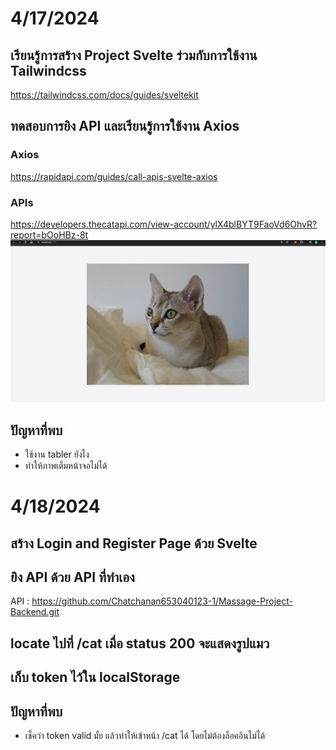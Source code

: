 # 4/17/2024

## เรียนรู้การสร้าง Project Svelte ร่วมกับการใช้งาน Tailwindcss
https://tailwindcss.com/docs/guides/sveltekit
## ทดสอบการยิง API และเรียนรู้การใช้งาน Axios
### Axios
https://rapidapi.com/guides/call-apis-svelte-axios
### APIs
https://developers.thecatapi.com/view-account/ylX4blBYT9FaoVd6OhvR?report=bOoHBz-8t
![รูป](image.png)

## ปัญหาที่พบ
- ใช้งาน tabler ยังไง
- ทำให้ภาพเต็มหน้าจอไม่ได้

# 4/18/2024
## สร้าง Login and Register Page ด้วย Svelte
## ยิง API ด้วย API ที่ทำเอง
API : https://github.com/Chatchanan653040123-1/Massage-Project-Backend.git
## locate ไปที่ /cat เมื่อ status 200 จะแสดงรูปแมว
## เก็บ token ไว้ใน localStorage

## ปัญหาที่พบ
- เช็คว่า token valid มั้ย แล้วทำให้เข้าหน้า /cat ได้ โดยไม่ต้องล็อคอินไม่ได้